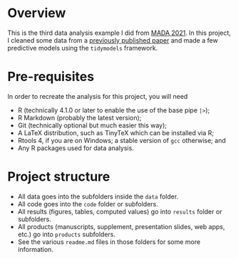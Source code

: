 # Overview

This is the third data analysis example I did from [MADA 2021](https://andreashandel.github.io/MADAcourse/index.html). In this project, I cleaned some data from a [previously published paper](https://datadryad.org/stash/dataset/doi:10.5061/dryad.51c59zw4v) and made a few predictive models using the `tidymodels` framework.

# Pre-requisites

In order to recreate the analysis for this project, you will need
* R (technically 4.1.0 or later to enable the use of the base pipe `|>`);
* R Markdown (probably the latest version);
* Git (technically optional but much easier this way);
* A LaTeX distribution, such as TinyTeX which can be installed via R;
* Rtools 4, if you are on Windows; a stable version of `gcc` otherwise; and
* Any R packages used for data analysis.

# Project structure

* All data goes into the subfolders inside the `data` folder.
* All code goes into the `code` folder or subfolders.
* All results (figures, tables, computed values) go into `results` folder or subfolders.
* All products (manuscripts, supplement, presentation slides, web apps, etc.) go into `products` subfolders.
* See the various `readme.md` files in those folders for some more information.
